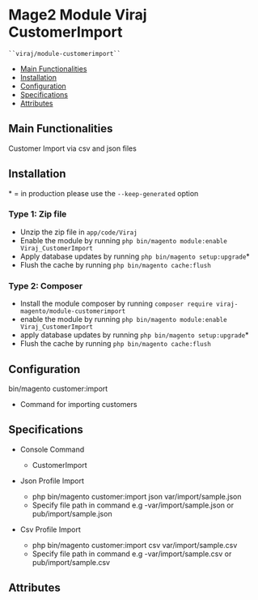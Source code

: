 # Mage2 Module Viraj CustomerImport

    ``viraj/module-customerimport``

 - [Main Functionalities](#markdown-header-main-functionalities)
 - [Installation](#markdown-header-installation)
 - [Configuration](#markdown-header-configuration)
 - [Specifications](#markdown-header-specifications)
 - [Attributes](#markdown-header-attributes)


## Main Functionalities
Customer Import via csv and json files

## Installation
\* = in production please use the `--keep-generated` option

### Type 1: Zip file

 - Unzip the zip file in `app/code/Viraj`
 - Enable the module by running `php bin/magento module:enable Viraj_CustomerImport`
 - Apply database updates by running `php bin/magento setup:upgrade`\*
 - Flush the cache by running `php bin/magento cache:flush`

### Type 2: Composer

 - Install the module composer by running `composer require viraj-magento/module-customerimport`
 - enable the module by running `php bin/magento module:enable Viraj_CustomerImport`
 - apply database updates by running `php bin/magento setup:upgrade`\*
 - Flush the cache by running `php bin/magento cache:flush`


## Configuration
bin/magento customer:import <profile> <filepath>
-  Command for importing customers


## Specifications

 - Console Command
	- CustomerImport

 - Json Profile Import
   - php bin/magento customer:import json var/import/sample.json
   - Specify file path in command e.g -var/import/sample.json or pub/import/sample.json

 - Csv Profile Import
   - php bin/magento customer:import csv var/import/sample.csv
   - Specify file path in command e.g -var/import/sample.csv or pub/import/sample.csv


## Attributes



